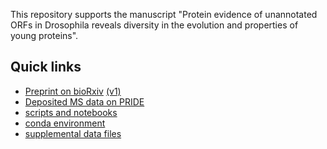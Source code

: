This repository supports the manuscript
"Protein evidence of unannotated ORFs in Drosophila
reveals diversity in the evolution and properties of young proteins".

## Quick links

- [Preprint on bioRxiv](https://www.biorxiv.org/content/10.1101/2022.04.04.486978v2) [(v1)](https://www.biorxiv.org/content/10.1101/2022.04.04.486978v1)
- [Deposited MS data on PRIDE](https://www.ebi.ac.uk/pride/archive/projects/PXD032197/)
- [scripts and notebooks](scripts/README.md)
- [conda environment](environment.md)
- [supplemental data files](suppdatafiles/README.md)
